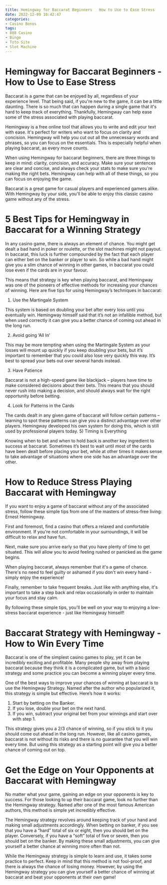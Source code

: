 ```yaml
---
title: Hemingway for Baccarat Beginners   How to Use to Ease Stress
date: 2022-12-09 10:42:47
categories:
- Casino Bonus
tags:
- 888 Casino
- Bingo
- Toto Site
- Slot Machine
---
```



#  Hemingway for Baccarat Beginners - How to Use to Ease Stress

Baccarat is a game that can be enjoyed by all, regardless of your experience level. That being said, if you're new to the game, it can be a little daunting. There is so much that can happen during a single game that it's hard to keep track of everything. Thankfully, Hemingway can help ease some of the stress associated with playing baccarat. 

Hemingway is a free online tool that allows you to write and edit your text with ease. It's perfect for writers who want to focus on clarity and concision. Hemingway will help you cut out all the unnecessary words and phrases, so you can focus on the essentials. This is especially helpful when playing baccarat, as every move counts. 

When using Hemingway for baccarat beginners, there are three things to keep in mind: clarity, concision, and accuracy. Make sure your sentences are clear and concise, and always check your stats to make sure you're making the right bets. Hemingway can help with all of these things, so you can focus on enjoying the game. 

Baccarat is a great game for casual players and experienced gamers alike. With Hemingway by your side, you'll be able to enjoy this classic casino game without any of the stress.

#  5 Best Tips for Hemingway in Baccarat for a Winning Strategy

In any casino game, there is always an element of chance. You might get dealt a bad hand in poker or roulette, or the slot machines might not payout. In baccarat, this luck is further compounded by the fact that each player can either bet on the banker or player to win. So while a bad hand might give you a slim chance of winning in other games, in baccarat you could lose even if the cards are in your favour.

This means that strategy is key when playing baccarat, and Hemingway was one of the pioneers of effective methods for increasing your chances of winning. Here are five tips for using Hemingway’s techniques in baccarat:

1) Use the Martingale System

This system is based on doubling your bet after every loss until you eventually win. Hemingway himself said that it’s not an infallible method, but when used correctly it can give you a better chance of coming out ahead in the long run.

2) Avoid going ‘All In’

This may be more tempting when using the Martingale System as your losses will mount up quickly if you keep doubling your bets, but it’s important to remember that you could also lose very quickly this way. It’s best to spread your bets out over several hands instead.

3) Have Patience

Baccarat is not a high-speed game like blackjack – players have time to make considered decisions about their bets. This means that you should never rush into making a decision, and should always wait for the right opportunity before betting.

4) Look for Patterns in the Cards

The cards dealt in any given game of baccarat will follow certain patterns – learning to spot these patterns can give you a distinct advantage over other players. Hemingway developed his own system for doing this, which is still used by professional players today.
5) Timing is Everything

Knowing when to bet and when to hold back is another key ingredient to success at baccarat. Sometimes it’s best to wait until most of the cards have been dealt before placing your bet, while at other times it makes sense to take advantage of situations where one side has an advantage over the other.

#  How to Reduce Stress Playing Baccarat with Hemingway

If you want to enjoy a game of baccarat without any of the associated stress, follow these simple tips from one of the masters of stress-free living: Ernest Hemingway.

First and foremost, find a casino that offers a relaxed and comfortable environment. If you're not comfortable in your surroundings, it will be difficult to relax and have fun.

Next, make sure you arrive early so that you have plenty of time to get situated. This will allow you to avoid feeling rushed or panicked as the game begins.

When playing baccarat, always remember that it's a game of chance. There's no need to feel guilty or ashamed if you don't win every hand - simply enjoy the experience!

Finally, remember to take frequent breaks. Just like with anything else, it's important to take a step back and relax occasionally in order to maintain your focus and stay calm.

By following these simple tips, you'll be well on your way to enjoying a low-stress baccarat experience - just like Hemingway himself!

#  Baccarat Strategy with Hemingway - How to Win Every Time 

Baccarat is one of the simplest casino games to play, yet it can be incredibly exciting and profitable. Many people shy away from playing baccarat because they think it is a complicated game, but with a basic strategy and some practice you can become a winning player every time.

One of the best ways to improve your chances of winning at baccarat is to use the Hemingway Strategy. Named after the author who popularized it, this strategy is simple but effective. Here’s how it works: 

1. Start by betting on the Banker. 
2. If you lose, double your bet on the next hand. 
3. If you win, subtract your original bet from your winnings and start over with step 1. 

This strategy gives you a 2/3 chance of winning, so if you stick to it you should come out ahead in the long run. However, like all casino games, baccarat is not without its risks and there is no guarantee that you will win every time. But using this strategy as a starting point will give you a better chance of coming out on top.

#  Get the Edge on Your Opponents at Baccarat with Hemingway

No matter what your game, gaining an edge on your opponents is key to success. For those looking to up their baccarat game, look no further than the Hemingway strategy. Named after one of the most famous American authors, this method is simple yet incredibly effective.

The Hemingway strategy revolves around keeping track of your hand and making small adjustments accordingly. When betting on banker, if you see that you have a “hard” total of six or eight, then you should bet on the player. Conversely, if you have a “soft” total of five or seven, then you should bet on the banker. By making these small adjustments, you can give yourself a better chance at winning more often than not.

While the Hemingway strategy is simple to learn and use, it takes some practice to perfect. Keep in mind that this method is not fool-proof, and there is always the chance of losing money. However, by using the Hemingway strategy you can give yourself a better chance of winning at baccarat and beat your opponents at their own game!
